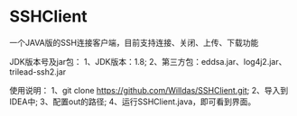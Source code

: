 # SSHClient
一个JAVA版的SSH连接客户端，目前支持连接、关闭、上传、下载功能

JDK版本号及jar包：
1、JDK版本：1.8;  2、第三方包：eddsa.jar、log4j2.jar、trilead-ssh2.jar  



使用说明：
1、git clone https://github.com/Willdas/SSHClient.git;  2、导入到IDEA中;  3、配置out的路径;  4、运行SSHClient.java，即可看到界面。

